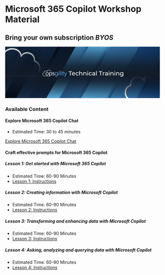 # Microsoft 365 Copilot Workshop Material 

## Bring your own subscription *BYOS* 

![](/media/ops-header.png)


### Available Content 

#### Explore Microsoft 365 Copilot Chat

- Estimated Time: 30 to 45 minutes

[Explore Microsoft 365 Copilot Chat](/CopilotChat/instructions.md)


#### Craft effective prompts for Microsoft 365 Copilot 

##### Lesson 1: Get started with Microsoft 365 Copilot

- Estimated Time: 60-90 Minutes
- [Lesson 1: Instructions](/Copilot/lesson1.md)

##### Lesson 2: Creating information with Microsoft Copilot

- Estimated Time: 60-90 Minutes
- [Lesson 2: Instructions](/Copilot/lesson2.md)


##### Lesson 3: Transforming and enhancing data with Microsoft Copilot

- Estimated Time: 60-90 Minutes
- [Lesson 3: Instructions](/Copilot/lesson3.md)


##### Lesson 4: Asking, analyzing and querying data with Microsoft Copilot

- Estimated Time: 60-90 Minutes
- [Lesson 4: Instructions](/Copilot/lesson4.md)


